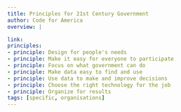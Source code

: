 ```yaml
---
title: Principles for 21st Century Government
author: Code for America
overview: |

link:
principles:
- principle: Design for people's needs
- principle: Make it easy for everyone to participate
- principle: Focus on what government can do
- principle: Make data easy to find and use
- principle: Use data to make and improve decisions
- principle: Choose the right technology for the job
- principle: Organize for results
tags: [specific, organisations]
---
```

